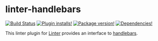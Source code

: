 # linter-handlebars

[![Build Status](https://img.shields.io/travis/josa42/linter-handlebars.svg?style=flat-square)](https://travis-ci.org/josa42/linter-handlebars)
[![Plugin installs!](https://img.shields.io/apm/dm/linter-handlebars.svg?style=flat-square)](https://atom.io/packages/linter-handlebars)
[![Package version!](https://img.shields.io/apm/v/linter-handlebars.svg?style=flat-square)](https://atom.io/packages/linter-handlebars)
[![Dependencies!](https://img.shields.io/david/josa42/linter-handlebars.svg?style=flat-square)](https://david-dm.org/josa42/linter-handlebars)

This linter plugin for [Linter](https://github.com/atom-community/linter) provides an interface to [handlebars](http://handlebarsjs.com/).
